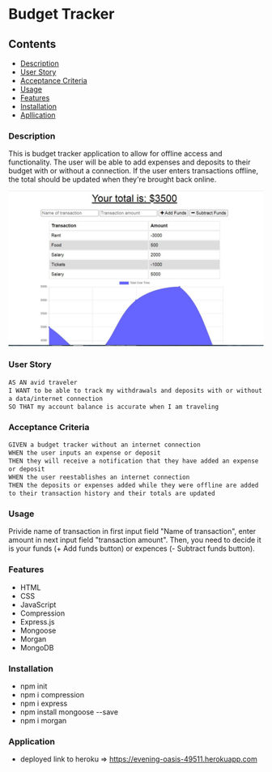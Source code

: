 # Budget Tracker 

## Contents
* [Description](#Description)
* [User Story](#User-Story)
* [Acceptance Criteria](#Acceptance-Criteria)
* [Usage](#Usage)
* [Features](#Features)
* [Installation](#Installation)
* [Apllication](#Application)


### Description
This is budget tracker application to allow for offline access and functionality. The user will be able to add expenses and deposits to their budget with or without a connection. If the user enters transactions offline, the total should be updated when they're brought back online.

![screenshot](./public/budget.JPG)


### User Story

```
AS AN avid traveler
I WANT to be able to track my withdrawals and deposits with or without a data/internet connection
SO THAT my account balance is accurate when I am traveling 
```

### Acceptance Criteria

```
GIVEN a budget tracker without an internet connection
WHEN the user inputs an expense or deposit
THEN they will receive a notification that they have added an expense or deposit
WHEN the user reestablishes an internet connection
THEN the deposits or expenses added while they were offline are added to their transaction history and their totals are updated
```
### Usage 
Privide name of transaction in first input field "Name of transaction", enter amount in next input field "transaction amount". Then, you need to decide it is your funds (+ Add funds button) or expences (- Subtract funds button). 

### Features
- HTML
- CSS
- JavaScript
- Compression
- Express.js
- Mongoose
- Morgan
- MongoDB

### Installation
- npm init
- npm i compression
- npm i express
- npm install mongoose --save
- npm i morgan

### Application

- deployed link to heroku => https://evening-oasis-49511.herokuapp.com